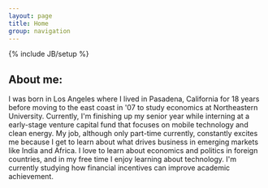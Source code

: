 ```yaml
---
layout: page
title: Home
group: navigation
---
```

{% include JB/setup %}

## About me: 

I was born in Los Angeles where I lived in Pasadena, California for 18 years before moving to the east coast in '07 to study economics at Northeastern University. Currently, I'm finishing up my senior year while interning at a early-stage venture capital fund that focuses on mobile technology and clean energy. My job, although only part-time currently, constantly excites me because I get to learn about what drives business in emerging markets like India and Africa. I love to learn about economics and politics in foreign countries, and in my free time I enjoy learning about technology. I'm currently studying how financial incentives can improve academic achievement. 